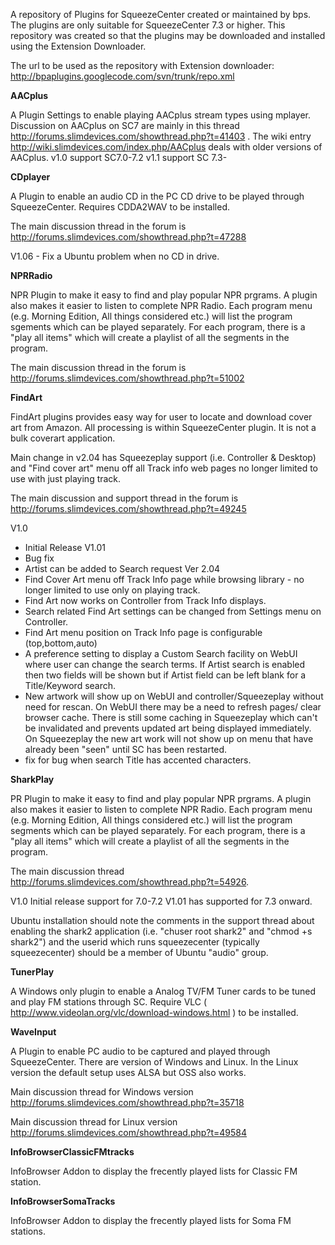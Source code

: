 A repository of Plugins for SqueezeCenter created or maintained by bps. The plugins are only suitable for SqueezeCenter 7.3 or higher.  This repository was created so that the plugins may be downloaded and installed using the Extension Downloader.

The url to be used as the repository with Extension downloader: http://bpaplugins.googlecode.com/svn/trunk/repo.xml

**AACplus**

A Plugin Settings to enable playing AACplus stream types using mplayer. Discussion on AACplus on SC7 are mainly in this thread http://forums.slimdevices.com/showthread.php?t=41403 .  The wiki entry http://wiki.slimdevices.com/index.php/AACplus deals with older versions of AACplus.
v1.0 support SC7.0-7.2
v1.1 support SC 7.3-

**CDplayer**

A Plugin to enable an audio CD in the PC CD drive to be played through SqueezeCenter. Requires CDDA2WAV to be installed.

The main discussion thread in the forum is
http://forums.slimdevices.com/showthread.php?t=47288

V1.06 - Fix a Ubuntu problem when no CD in drive.

**NPRRadio**

NPR Plugin to make it easy to find and play popular NPR prgrams. A plugin also makes it easier to listen to complete NPR Radio. Each program menu (e.g. Morning Edition, All things considered etc.) will list the program sgements which can be played separately. For each program, there is a "play all items" which will create a playlist of all the segments in the program.

The main discussion thread in the forum is http://forums.slimdevices.com/showthread.php?t=51002

**FindArt**

FindArt plugins provides easy way for user to locate and download cover art from Amazon. All processing is within SqueezeCenter plugin.  It is not a bulk coverart application.

Main change in v2.04 has Squeezeplay support (i.e. Controller & Desktop) and "Find cover art" menu off all Track info web pages no longer limited to use with just playing track.

The main discussion and support thread in the forum is http://forums.slimdevices.com/showthread.php?t=49245


V1.0
  * Initial Release
V1.01
  * Bug fix
  * Artist can be added to Search request
Ver 2.04
  * Find Cover Art menu off Track Info page while browsing library - no longer limited to use only on playing track.
  * Find Art now works on Controller from Track Info displays.
  * Search related Find Art settings can be changed from Settings menu on Controller.
  * Find Art menu position on Track Info page is configurable (top,bottom,auto)
  * A preference setting to display a Custom Search facility on WebUI where user can change the search terms.  If Artist search is enabled then two fields will be shown but if Artist field can be left blank for a Title/Keyword search.
  * New artwork will show up on WebUI and controller/Squeezeplay without need for rescan.  On WebUI there may be a need to refresh pages/ clear browser cache. There is still some caching in Squeezeplay which can't be invalidated and prevents updated art being displayed immediately.  On Squeezeplay the new art work will not show up on menu that have already been "seen" until SC has been restarted.
  * fix for bug when search Title has accented characters.

**SharkPlay**

PR Plugin to make it easy to find and play popular NPR prgrams. A plugin also makes it easier to listen to complete NPR Radio. Each program menu (e.g. Morning Edition, All things considered etc.) will list the program segments which can be played separately. For each program, there is a "play all items" which will create a playlist of all the segments in the program.

The main discussion thread http://forums.slimdevices.com/showthread.php?t=54926.

V1.0  Initial release support for 7.0-7.2
V1.01 has supported for 7.3 onward.

Ubuntu installation should note the comments in the support thread about enabling the shark2 application (i.e. "chuser root shark2" and  "chmod +s shark2")  and the userid which runs squeezecenter (typically squeezecenter) should be a member of  Ubuntu "audio" group.

**TunerPlay**

A Windows only plugin to enable a Analog TV/FM Tuner cards to be tuned and play FM stations through SC.  Require VLC ( http://www.videolan.org/vlc/download-windows.html )  to be installed.

**WaveInput**

A Plugin to enable PC audio to be captured and played through SqueezeCenter.
There are version of Windows and Linux. In the Linux version the default setup uses ALSA but OSS also works.

Main discussion thread for Windows version http://forums.slimdevices.com/showthread.php?t=35718

Main discussion thread for Linux version http://forums.slimdevices.com/showthread.php?t=49584

**InfoBrowserClassicFMtracks**

InfoBrowser Addon to display the frecently played lists for Classic FM station.

**InfoBrowserSomaTracks**

InfoBrowser Addon to display the frecently played lists for Soma FM stations.